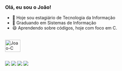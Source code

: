 ### Olá, eu sou o João!

- 🔭 Hoje sou estagiário de Tecnologia da Informação
- 🌱 Graduando em Sistemas de Informação
- 😄 Aprendendo sobre códigos, hoje com foco em C.

<div style="display: inline_block"><br>
 <img align="center" alt="Joao-C" height="40" width="50" src="https://cdn.jsdelivr.net/gh/devicons/devicon/icons/c/c-original.svg" />
</div>

   ##
   
<div> 
 <a href="https://discordapp.com/users/437328622743715840" target="_blank"><img src="https://img.shields.io/badge/Discord-7289DA?style=for-the-badge&logo=discord&logoColor=white" target="_blank"></a>
 <a href="https://instagram.com/hijoaopcosta" target="_blank"><img src="https://img.shields.io/badge/-Instagram-%23E4405F?style=for-the-badge&logo=instagram&logoColor=white" target="_blank"></a>
  <a href = "mailto:joaopcostaoliveira@outlook.com"><img src="https://img.shields.io/badge/-Gmail-%23333?style=for-the-badge&logo=gmail&logoColor=white" target="_blank"></a>
  <a href="https://www.linkedin.com/in/jo%C3%A3o-pedro-costa-oliveira-100767203" target="_blank"><img src="https://img.shields.io/badge/-LinkedIn-%230077B5?style=for-the-badge&logo=linkedin&logoColor=white" target="_blank"></a> 
</div>
